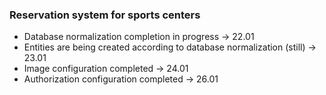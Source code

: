 ### Reservation system for sports centers
- Database normalization completion in progress -> 22.01
- Entities are being created according to database normalization (still) -> 23.01
- Image configuration completed -> 24.01
- Authorization configuration completed -> 26.01